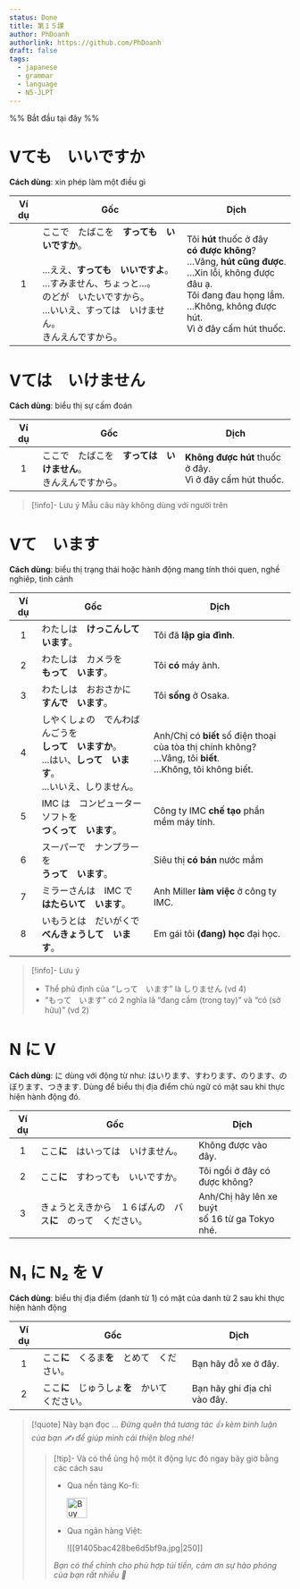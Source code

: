 ```yaml
---
status: Done
title: 第１５課
author: PhDoanh
authorlink: https://github.com/PhDoanh
draft: false
tags:
  - japanese
  - grammar
  - language
  - N5-JLPT
---
```

%% Bắt đầu tại đây %%
# Vても　いいですか
**Cách dùng**: xin phép làm một điều gì

| Ví dụ | Gốc                                                                                                                                                                                                                | Dịch                                                                                                                                                                                                  |
|:-----:| ------------------------------------------------------------------------------------------------------------------------------------------------------------------------------------------------------------------ | ----------------------------------------------------------------------------------------------------------------------------------------------------------------------------------------------------- |
|   1   | ここで　たばこを　**すっても　いいですか**。  <br>  <br>…ええ、**すっても　いいですよ**。  <br>…すみません、ちょっと…。  <br>のどが　いたいですから。  <br>…いいえ、すっては　いけません。  <br>きんえんですから。 | Tôi **hút** thuốc ở đây  <br>**có được không**?  <br>…Vâng, **hút cũng được**.  <br>…Xin lỗi, không được đâu ạ.  <br>Tôi đang đau họng lắm.  <br>…Không, không được hút.  <br>Vì ở đây cấm hút thuốc. |

# Vては　いけません
**Cách dùng**: biểu thị sự cấm đoán

| Ví dụ | Gốc                                     | Dịch                                                         |
| :---: | --------------------------------------- | ------------------------------------------------------------ |
|   1   | ここで　たばこを　**すっては　いけません**。  <br>きんえんですから。 | **Không được hút** thuốc ở đây.  <br>Vì ở đây cấm hút thuốc. |

> [!info]- Lưu ý
> Mẫu câu này không dùng với người trên

# Vて　います
**Cách dùng**: biểu thị trạng thái hoặc hành động mang tính thói quen, nghề nghiêp, tình cảnh

| Ví dụ | Gốc                                                                                                                      | Dịch                                                                                                                   |
|:-----:| ------------------------------------------------------------------------------------------------------------------------ | ---------------------------------------------------------------------------------------------------------------------- |
|   1   | わたしは　**けっこんして　います**。                                                                                     | Tôi đã **lập gia đình**.                                                                                               |
|   2   | わたしは　カメラを　  <br>**もって　います**。                                                                           | Tôi **có** máy ảnh.                                                                                                    |
|   3   | わたしは　おおさかに　  <br>**すんで　います**。                                                                         | Tôi **sống** ở Osaka.                                                                                                  |
|   4   | しやくしょの　でんわばんごうを　  <br>**しって　いますか**。  <br>…はい、**しって　います**。  <br>…いいえ、しりません。 | Anh/Chị có **biết** số điện thoại  <br>của tòa thị chính không?  <br>…Vâng, tôi **biết**.  <br>…Không, tôi không biết. |
|   5   | IMC は　コンピューターソフトを　  <br>**つくって　います**。                                                             | Công ty IMC **chế tạo** phần mềm máy tính.                                                                             |
|   6   | スーパーで　ナンプラーを　  <br>**うって　います**。                                                                     | Siêu thị **có bán** nước mắm                                                                                           |
|   7   | ミラーさんは　IMC で　  <br>**はたらいて　います**。                                                                     | Anh Miller **làm việc** ở công ty IMC.                                                                                 |
|   8   | いもうとは　だいがくで　  <br>**べんきょうして　います**。                                                               | Em gái tôi **(đang) học** đại học.                                                                                     |

> [!info]- Lưu ý
> - Thể phủ định của “しって　います” là しりません (vd 4)
> - “もって　います” có 2 nghĩa là “đang cầm (trong tay)” và “có (sở hữu)” (vd 2)

# N に V
**Cách dùng**: に dùng với động từ như: はいります、すわります、のります、のぼります、つきます. Dùng để biểu thị địa điểm chủ ngữ có mặt sau khi thực hiện hành động đó.

| Ví dụ | Gốc                                                          | Dịch                                                |
|:-----:| ------------------------------------------------------------ | --------------------------------------------------- |
|   1   | ここ**に**　はいっては　いけません。                         | Không được vào đây.                                 |
|   2   | ここ**に**　すわっても　いいですか。                         | Tôi ngồi ở đây có được không?                       |
|   3   | きょうとえきから　１６ばんの　バス**に**　のって　ください。 | Anh/Chị hãy lên xe buýt  <br>số 16 từ ga Tokyo nhé. |

# N₁ に N₂ を V
**Cách dùng**: biểu thị địa điểm (danh từ 1) có mặt của danh từ 2 sau khi thực hiện hành động

| Ví dụ | Gốc                                              | Dịch                         |
|:-----:| ------------------------------------------------ | ---------------------------- |
|   1   | ここ**に**　くるま**を**　とめて　ください。     | Bạn hãy đỗ xe ở đây.         |
|   2   | ここ**に**　じゅうしょ**を**　かいて　ください。 | Bạn hãy ghi địa chỉ vào đây. |

> [!quote] Này bạn đọc ...
> *Đừng quên thả tương tác 👍 kèm bình luận của bạn ✍️ để giúp mình cải thiện blog nhé!* 
> > [!tip]- Và có thể ủng hộ một ít động lực đó ngay bây giờ bằng các cách sau
> > - Qua nền tảng Ko-fi:
> > 
> >   <a href='https://ko-fi.com/M4M111S8CI' target='_blank'><img height='36' style='border:0px;height:36px;' src='https://storage.ko-fi.com/cdn/kofi3.png?v=3' border='0' alt='Buy Me a Coffee at ko-fi.com' /></a>
> > - Qua ngân hàng Việt:
> >   
> >   ![[91405bac428be6d5bf9a.jpg|250]]
> > 
> > *Bạn có thể chỉnh cho phù hợp túi tiền, cảm ơn sự hào phóng của bạn rất nhiều 🥰*